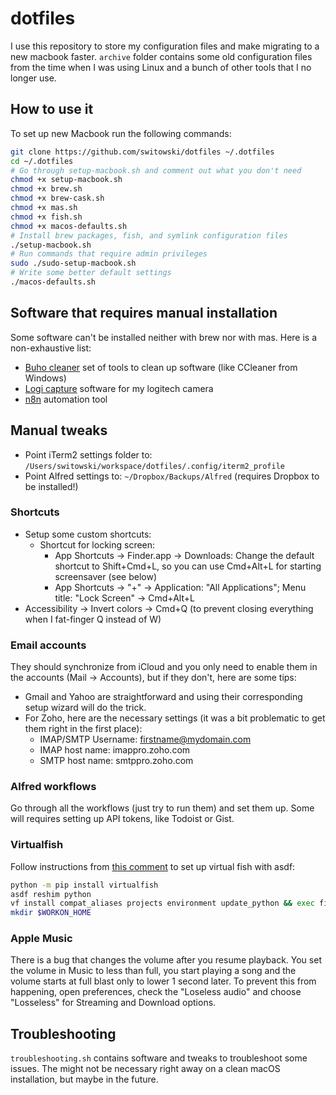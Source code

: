 # dotfiles

I use this repository to store my configuration files and make migrating to a new macbook faster.
`archive` folder contains some old configuration files from the time when I was using Linux and a bunch of other tools that I no longer use.

## How to use it

To set up new Macbook run the following commands:

```sh
git clone https://github.com/switowski/dotfiles ~/.dotfiles
cd ~/.dotfiles
# Go through setup-macbook.sh and comment out what you don't need
chmod +x setup-macbook.sh
chmod +x brew.sh
chmod +x brew-cask.sh
chmod +x mas.sh
chmod +x fish.sh
chmod +x macos-defaults.sh
# Install brew packages, fish, and symlink configuration files
./setup-macbook.sh
# Run commands that require admin privileges
sudo ./sudo-setup-macbook.sh
# Write some better default settings
./macos-defaults.sh
```

## Software that requires manual installation

Some software can't be installed neither with brew nor with mas. Here is a non-exhaustive list:

* [Buho cleaner](https://www.drbuho.com/buhocleaner/download) set of tools to clean up software (like CCleaner from Windows)
* [Logi capture](https://www.logitech.com/en-us/software/capture.html) software for my logitech camera
* [n8n](https://n8n.io) automation tool

## Manual tweaks

* Point iTerm2 settings folder to: `/Users/switowski/workspace/dotfiles/.config/iterm2_profile`
* Point Alfred settings to: `~/Dropbox/Backups/Alfred` (requires Dropbox to be installed!)

### Shortcuts

* Setup some custom shortcuts:
  * Shortcut for locking screen:
    * App Shortcuts -> Finder.app -> Downloads: Change the default shortcut to Shift+Cmd+L, so you can use Cmd+Alt+L for starting screensaver (see below)
    * App Shortcuts -> "+" -> Application: "All Applications"; Menu title: "Lock Screen" -> Cmd+Alt+L
* Accessibility -> Invert colors -> Cmd+Q (to prevent closing everything when I fat-finger Q instead of W)

### Email accounts

They should synchronize from iCloud and you only need to enable them in the accounts (Mail -> Accounts), but if they don't, here are some tips:

* Gmail and Yahoo are straightforward and using their corresponding setup wizard will do the trick.
* For Zoho, here are the necessary settings (it was a bit problematic to get them right in the first place):
  * IMAP/SMTP Username: firstname@mydomain.com
  * IMAP host name: imappro.zoho.com
  * SMTP host name: smtppro.zoho.com

### Alfred workflows

Go through all the workflows (just try to run them) and set them up. Some will requires setting up API tokens, like Todoist or Gist.

### Virtualfish

Follow instructions from [this comment](https://github.com/asdf-vm/asdf/issues/636#issuecomment-674092994) to set up virtual fish with asdf:

```sh
python -m pip install virtualfish
asdf reshim python
vf install compat_aliases projects environment update_python && exec fish
mkdir $WORKON_HOME
```

### Apple Music

There is a bug that changes the volume after you resume playback. You set the volume in Music to less than full, you start playing a song and the volume starts at full blast only to lower 1 second later.
To prevent this from happening, open preferences, check the "Loseless audio" and choose "Losseless" for Streaming and Download options.

## Troubleshooting

`troubleshooting.sh` contains software and tweaks to troubleshoot some issues. The might not be necessary right away on a clean macOS installation, but maybe in the future.
